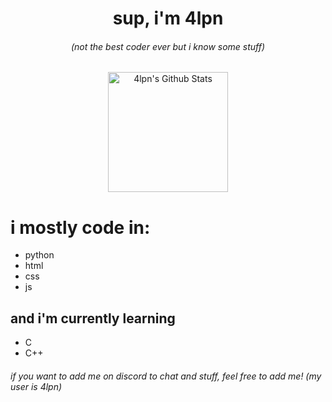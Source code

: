 <div align="center">
<h1 align="center">sup, i'm 4lpn</h1>
<h6 align="center">(not the best coder ever but i know some stuff)</h6>
<p align="center">
<a href="https://github.com/anuraghazra/github-readme-stats"><img alt="4lpn's Github Stats" src="https://github-readme-stats.vercel.app/api?username=4lpndev&show_icons=true&count_private=true&theme=dark" height="192px"/></a>
</p>
</div>

<h1>i mostly code in:</h1>
<ul>
  <li>python</li>
  <li>html</li>
  <li>css</li>
  <li>js</li>
</ul>

<h2>and i'm currently learning</h2>
<ul color="red">
  <li>C</li>
  <li>C++</li>
</ul>


###### if you want to add me on discord to chat and stuff, feel free to add me! (my user is 4lpn)
